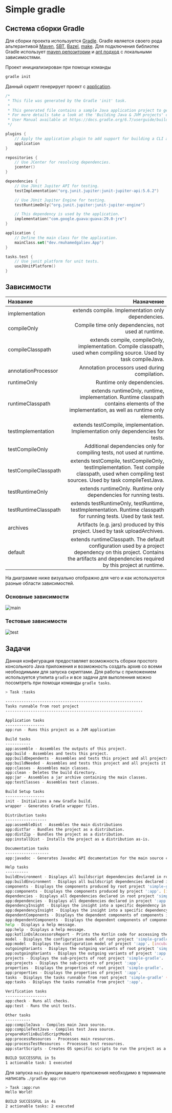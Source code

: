 # Simple gradle

## Система сборки Gradle


Для сборки проекта используется [Gradle](gradle.org). Gradle является своего рода альтерантивой [Maven](http://maven.apache.org), [SBT](https://www.scala-sbt.org), [Bazel](https://bazel.build), [make](https://www.gnu.org/software/make/manual/make.html). Для подключения библиотек Gradle использует [maven репозитории](https://docs.gradle.org/current/userguide/dependency_management_for_java_projects.html) и [ant подход](https://docs.gradle.org/current/userguide/declaring_dependencies.html) с локальными зависимостями.  

Проект инициализирован при помощи команды 

```bash
gradle init
```

Данный скрипт генерирует проект с [application](https://docs.gradle.org/current/userguide/application_plugin.html).

```kotlin
/*
 * This file was generated by the Gradle 'init' task.
 *
 * This generated file contains a sample Java application project to get you started.
 * For more details take a look at the 'Building Java & JVM projects' chapter in the Gradle
 * User Manual available at https://docs.gradle.org/6.7/userguide/building_java_projects.html
 */

plugins {
    // Apply the application plugin to add support for building a CLI application in Java.
    application
}

repositories {
    // Use JCenter for resolving dependencies.
    jcenter()
}

dependencies {
    // Use JUnit Jupiter API for testing.
    testImplementation("org.junit.jupiter:junit-jupiter-api:5.6.2")

    // Use JUnit Jupiter Engine for testing.
    testRuntimeOnly("org.junit.jupiter:junit-jupiter-engine")

    // This dependency is used by the application.
    implementation("com.google.guava:guava:29.0-jre")
}

application {
    // Define the main class for the application.
    mainClass.set("dev.rmuhamedgaliev.App")
}

tasks.test {
    // Use junit platform for unit tests.
    useJUnitPlatform()
}
```

## Зависимости

| Название | Назначение | 
|:---|---:|
| implementation | extends compile. Implementation only dependencies. |
| compileOnly | Compile time only dependencies, not used at runtime. |
| compileClasspath | extends compile, compileOnly, implementation. Compile classpath, used when compiling source. Used by task compileJava. |
| annotationProcessor | Annotation processors used during compilation. |
| runtimeOnly | Runtime only dependencies. |
| runtimeClasspath | extends runtimeOnly, runtime, implementation. Runtime classpath contains elements of the implementation, as well as runtime only elements. |
| testImplementation | extends testCompile, implementation. Implementation only dependencies for tests. |
| testCompileOnly | Additional dependencies only for compiling tests, not used at runtime. |
| testCompileClasspath | extends testCompile, testCompileOnly, testImplementation. Test compile classpath, used when compiling test sources. Used by task compileTestJava. |
| testRuntimeOnly | extends runtimeOnly. Runtime only dependencies for running tests. |
| testRuntimeClasspath | extends testRuntimeOnly, testRuntime, testImplementation. Runtime classpath for running tests. Used by task test. |
| archives | Artifacts (e.g. jars) produced by this project. Used by task uploadArchives. |
| default | extends runtimeClasspath. The default configuration used by a project dependency on this project. Contains the artifacts and dependencies required by this project at runtime. |

На диаграмме ниже визуально отображно для чего и как используются разные области зависимостей.

### Основные зависимости

![main](https://docs.gradle.org/current/userguide/img/java-main-configurations.png) 

### Тестовые зависимости

![test](https://docs.gradle.org/current/userguide/img/java-test-configurations.png)

## Задачи

Данная конфигурация предоставляет возможность сборки простого консольного Java приложения и возможность создать архив со всеми необходимыми для запуска скриптами. 
Для работы с приложением используется утилита `gradle` и все задачи для выполенния можно посомтреть при помощи команды `gradle tasks`.

```bash
> Task :tasks

------------------------------------------------------------
Tasks runnable from root project
------------------------------------------------------------

Application tasks
-----------------
app:run - Runs this project as a JVM application

Build tasks
-----------
app:assemble - Assembles the outputs of this project.
app:build - Assembles and tests this project.
app:buildDependents - Assembles and tests this project and all projects that depend on it.
app:buildNeeded - Assembles and tests this project and all projects it depends on.
app:classes - Assembles main classes.
app:clean - Deletes the build directory.
app:jar - Assembles a jar archive containing the main classes.
app:testClasses - Assembles test classes.

Build Setup tasks
-----------------
init - Initializes a new Gradle build.
wrapper - Generates Gradle wrapper files.

Distribution tasks
------------------
app:assembleDist - Assembles the main distributions
app:distTar - Bundles the project as a distribution.
app:distZip - Bundles the project as a distribution.
app:installDist - Installs the project as a distribution as-is.

Documentation tasks
-------------------
app:javadoc - Generates Javadoc API documentation for the main source code.

Help tasks
----------
buildEnvironment - Displays all buildscript dependencies declared in root project 'simple-gradle'.
app:buildEnvironment - Displays all buildscript dependencies declared in project ':app'.
components - Displays the components produced by root project 'simple-gradle'. [incubating]
app:components - Displays the components produced by project ':app'. [incubating]
dependencies - Displays all dependencies declared in root project 'simple-gradle'.
app:dependencies - Displays all dependencies declared in project ':app'.
dependencyInsight - Displays the insight into a specific dependency in root project 'simple-gradle'.
app:dependencyInsight - Displays the insight into a specific dependency in project ':app'.
dependentComponents - Displays the dependent components of components in root project 'simple-gradle'. [incubating]
app:dependentComponents - Displays the dependent components of components in project ':app'. [incubating]
help - Displays a help message.
app:help - Displays a help message.
app:kotlinDslAccessorsReport - Prints the Kotlin code for accessing the currently available project extensions and conventions.
model - Displays the configuration model of root project 'simple-gradle'. [incubating]
app:model - Displays the configuration model of project ':app'. [incubating]
outgoingVariants - Displays the outgoing variants of root project 'simple-gradle'.
app:outgoingVariants - Displays the outgoing variants of project ':app'.
projects - Displays the sub-projects of root project 'simple-gradle'.
app:projects - Displays the sub-projects of project ':app'.
properties - Displays the properties of root project 'simple-gradle'.
app:properties - Displays the properties of project ':app'.
tasks - Displays the tasks runnable from root project 'simple-gradle' (some of the displayed tasks may belong to subprojects).
app:tasks - Displays the tasks runnable from project ':app'.

Verification tasks
------------------
app:check - Runs all checks.
app:test - Runs the unit tests.

Other tasks
-----------
app:compileJava - Compiles main Java source.
app:compileTestJava - Compiles test Java source.
prepareKotlinBuildScriptModel
app:processResources - Processes main resources.
app:processTestResources - Processes test resources.
app:startScripts - Creates OS specific scripts to run the project as a JVM application.

BUILD SUCCESSFUL in 5s
1 actionable task: 1 executed
```

Для запуска `main` функции вашего приложения необходимо в терминале написать `./gradlew app:run`

```bash
> Task :app:run
Hello World!

BUILD SUCCESSFUL in 4s
2 actionable tasks: 2 executed
```